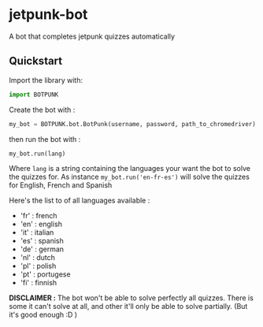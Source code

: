 # jetpunk-bot

A bot that completes jetpunk quizzes automatically

## Quickstart

Import the library with:

```python
import BOTPUNK
```

Create the bot with :
```python
my_bot = BOTPUNK.bot.BotPunk(username, password, path_to_chromedriver)
```

then run the bot with :
```python
my_bot.run(lang)
```

Where `lang` is a string containing the languages your want the bot to solve the quizzes for.
As instance `my_bot.run('en-fr-es')` will solve the quizzes for English, French and Spanish

Here's the list to of all languages available :

- 'fr' : french
- 'en' : english		
- 'it' : italian
- 'es' : spanish
- 'de' : german
- 'nl' : dutch
- 'pl' : polish
- 'pt' : portugese
- 'fi' : finnish

**DISCLAIMER :** The bot won't be able to solve perfectly all quizzes. There is some it can't solve at all, and other it'll only be able to solve
partially. (But it's good enough :D )


